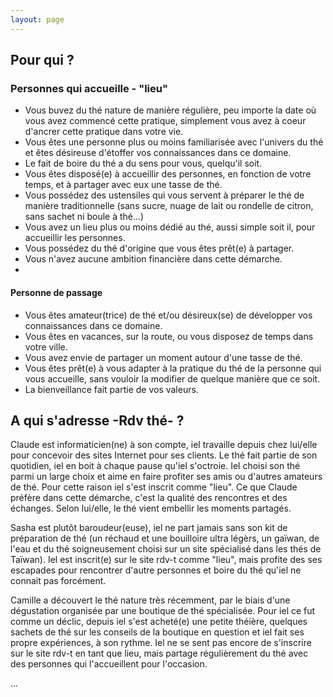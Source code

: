 ```yaml
---
layout: page
---
```


## Pour qui ?

### Personnes qui accueille - "lieu"

- Vous buvez du thé nature de manière régulière, peu importe la date où vous avez commencé cette pratique, simplement vous avez à coeur d'ancrer cette pratique dans votre vie.
- Vous êtes une personne plus ou moins familiarisée avec l'univers du thé et êtes désireuse d'étoffer vos connaissances dans ce domaine.
- Le fait de boire du thé a du sens pour vous, quelqu'il soit.
- Vous êtes disposé(e) à accueillir des personnes, en fonction de votre temps, et à partager avec eux une tasse de thé.
- Vous possédez des ustensiles qui vous servent à préparer le thé de manière traditionnelle (sans sucre, nuage de lait ou rondelle de citron, sans sachet ni boule à thé...)
- Vous avez un lieu plus ou moins dédié au thé, aussi simple soit il, pour accueillir les personnes.
- Vous possédez du thé d'origine que vous êtes prêt(e) à partager.
- Vous n'avez aucune ambition financière dans cette démarche.
- 
#### Personne de passage
- Vous êtes amateur(trice) de thé et/ou désireux(se) de développer vos connaissances dans ce domaine.
- Vous êtes en vacances, sur la route, ou vous disposez de temps dans votre ville.
- Vous avez envie de partager un moment autour d'une tasse de thé.
- Vous êtes prêt(e) à vous adapter à la pratique du thé de la personne qui vous accueille, sans vouloir la modifier de quelque manière que ce soit.
- La bienveillance fait partie de vos valeurs.


## A qui s'adresse -Rdv thé- ?

Claude est informaticien(ne) à son compte, iel travaille depuis chez lui/elle pour concevoir des sites Internet pour ses clients. Le thé fait partie de son quotidien, iel en boit à chaque pause qu'iel s'octroie. Iel choisi son thé parmi un large choix et aime en faire profiter ses amis ou d'autres amateurs de thé. Pour cette raison iel s'est inscrit comme "lieu". Ce que Claude préfère dans cette démarche, c'est la qualité des rencontres et des échanges. Selon lui/elle, le thé vient embellir les moments partagés.

Sasha est plutôt baroudeur(euse), iel ne part jamais sans son kit de préparation de thé (un réchaud et une bouilloire ultra légèrs, un gaïwan, de l'eau et du thé soigneusement choisi sur un site spécialisé dans les thés de Taïwan). Iel est inscrit(e) sur le site rdv-t comme "lieu", mais profite des ses escapades pour rencontrer d'autre personnes et boire du thé qu'iel ne connait pas forcément.

Camille a découvert le thé nature très récemment, par le biais d'une dégustation organisée par une boutique de thé spécialisée. Pour iel ce fut comme un déclic, depuis iel s'est acheté(e) une petite théière, quelques sachets de thé sur les conseils de la boutique en question et iel fait ses propre expériences, à son rythme. Iel ne se sent pas encore de s'inscrire sur le site rdv-t en tant que lieu, mais partage régulièrement du thé avec des personnes qui l'accueillent pour l'occasion.

...
